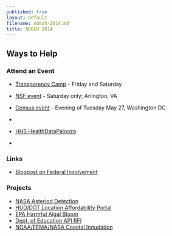 ```yaml
---
published: true
layout: default
filename: ndoch-2014.md
title: NDOCH 2014
---
```



## Ways to Help

### Attend an Event
* [Transparency Camp]() - Friday and Saturday
* [NSF event](http://hackforchange.org/events/northern-virginia-national-day-of-civic-hacking/) - Saturday only; Arlington, VA
* [Census event](http://hackforchange.org/events/lean-data-product-development-with-us-census/) - Evening of Tuesday May 27, Washington  DC
 

* 
* [HHS HealthDataPalooza](http://healthdatapalooza.org/)
* 


### Links
* [Blogpost on Federal Involvement](https://www.digitalgov.gov/2014/05/15/the-federal-list-of-hackforchange-projects/)


### Projects
* [NASA Asteriod Detection](http://hackforchange.org/challenges/asteroid-detection-network/)
* [HUD/DOT Location Affordability Portal](http://hackforchange.org/challenges/easy-access-to-location-affordability-data/)
* [EPA Harmful Algal Bloom](http://hackforchange.org/challenges/harmful-algal-bloom-hab/)
* [Dept. of Education API RFI](http://hackforchange.org/challenges/innovative-access-to-education-data/)
* [NOAA/FEMA/NASA Coastal Innudation](http://hackforchange.org/challenges/coastal-inundation-in-your-community/)
